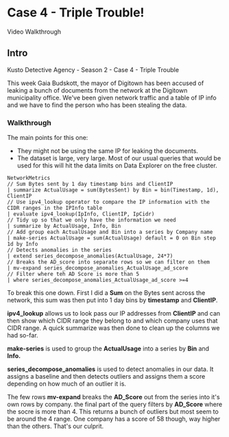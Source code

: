 # Case 4 - Triple Trouble!

Video Walkthrough

## Intro

Kusto Detective Agency - Season 2 - Case 4 - Triple Trouble

This week Gaia Budskott, the mayor of Digitown has been accused of leaking a bunch of documents from the network at the Digitown municipality office. We've been given network traffic and a table of IP info and we have to find the person who has been stealing the data.

### Walkthrough

The main points for this one:

* They might not be using the same IP for leaking the documents.
* The dataset is large, very large. Most of our usual queries that would be used for this will hit the data limits on Data Explorer on the free cluster.&#x20;

```kusto
NetworkMetrics
// Sum Bytes sent by 1 day timestamp bins and ClientIP
| summarize ActualUsage = sum(BytesSent) by Bin = bin(Timestamp, 1d), ClientIP
// Use ipv4_lookup operator to compare the IP information with the CIDR ranges in the IPInfo table
| evaluate ipv4_lookup(IpInfo, ClientIP, IpCidr)
// Tidy up so that we only have the information we need
| summarize by ActualUsage, Info, Bin
// Add group each ActualUsage and Bin into a series by Company name
| make-series ActualUsage = sum(ActualUsage) default = 0 on Bin step 1d by Info
// Detects anomalies in the series
| extend series_decompose_anomalies(ActualUsage, 24*7)
// Breaks the AD_score into separate rows so we can filter on them
| mv-expand series_decompose_anomalies_ActualUsage_ad_score
// Filter where teh AD Score is more than 5
| where series_decompose_anomalies_ActualUsage_ad_score >=4
```

To break this one down. First I did a **Sum** on the Bytes sent across the network, this sum was then put into 1 day bins by **timestamp** and **ClientIP**.

**ipv4\_lookup** allows us to look pass our IP addresses from **ClientIP** and can then show which CIDR range they belong to and which company uses that CIDR range. A quick summarize was then done to clean up the columns we had so-far.

**make-series** is used to group the **ActualUsage** into a series by **Bin** and **Info.**

**series\_decompose\_anomalies** is used to detect anomalies in our data. It assigns a baseline and then detects outliers and assigns them a score depending on how much of an outlier it is.

The few rows **mv-expand** breaks the **AD\_Score** out from the series into it's own rows by company. the final part of the query filters by **AD\_Score** where the socre is more than 4. This returns a bunch of outliers but most seem to be around the 4 range. One company has a score of 58 though, way higher than the others. That's our culprit.
